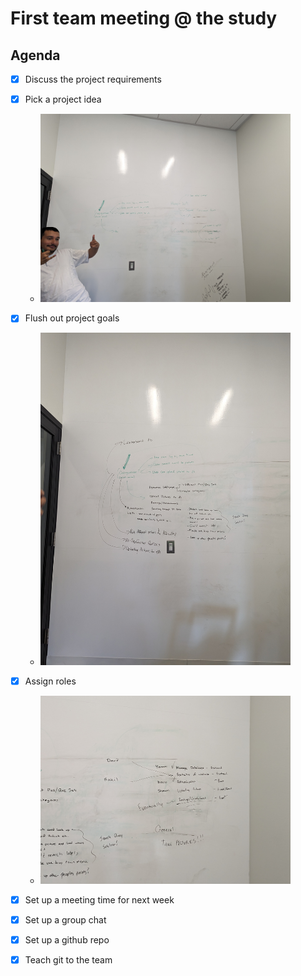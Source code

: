 # First team meeting @ the study

## Agenda

- [X] Discuss the project requirements
- [X] Pick a project idea
  - <img src="./Photos-001/PXL_20231019_234453093.jpg" alt="drawing" width="400"/>
- [X] Flush out project goals
  - <img src="./Photos-001/PXL_20231019_235752740.jpg" alt="drawing" width="400"/>

- [X] Assign roles
  - <img src="./Photos-001/PXL_20231020_002746284.jpg" alt="drawing" width="400"/>
- [X] Set up a meeting time for next week
- [X] Set up a group chat
- [X] Set up a github repo
- [X] Teach git to the team
